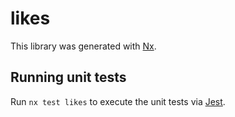 # likes

This library was generated with [Nx](https://nx.dev).

## Running unit tests

Run `nx test likes` to execute the unit tests via [Jest](https://jestjs.io).

